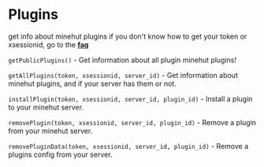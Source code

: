 # Plugins
get info about minehut plugins
if you don't know how to get your token or xsessionid, go to the [**faq**](api/other/faq)

`getPublicPlugins()` - Get information about all plugin minehut plugins!

`getAllPlugins(token, xsessionid, server_id)` - Get information about minehut plugins, and if your server has them or not.

`installPlugin(token, xsessionid, server_id, plugin_id)` - Install a plugin to your minehut server.

`removePlugin(token, xsessionid, server_id, plugin_id)` - Remove a plugin from your minehut server.

`removePluginData(token, xsessionid, server_id, plugin_id)` - Remove a plugins config from your server.